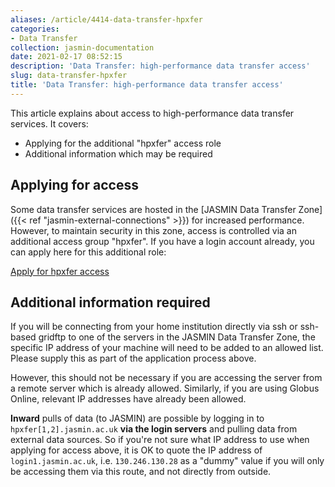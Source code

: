 ```yaml
---
aliases: /article/4414-data-transfer-hpxfer
categories:
- Data Transfer
collection: jasmin-documentation
date: 2021-02-17 08:52:15
description: 'Data Transfer: high-performance data transfer access'
slug: data-transfer-hpxfer
title: 'Data Transfer: high-performance data transfer access'
---
```


This article explains about access to high-performance data transfer services.
It covers:

  * Applying for the additional "hpxfer" access role
  * Additional information which may be required

## Applying for access

Some data transfer services are hosted in the [JASMIN Data Transfer Zone]({{<
ref "jasmin-external-connections" >}}) for increased performance. However, to
maintain security in this zone, access is controlled via an additional access
group "hpxfer". If you have a login account already, you can apply here for
this additional role:

[Apply for hpxfer
access](https://accounts.jasmin.ac.uk/account/login/?next=/services/additional_services/hpxfer/)

## Additional information required

If you will be connecting from your home institution directly via ssh or ssh-
based gridftp to one of the servers in the JASMIN Data Transfer Zone, the
specific IP address of your machine will need to be added to an allowed list.
Please supply this as part of the application process above.

However, this should not be necessary if you are accessing the server from a
remote server which is already allowed. Similarly, if you are using Globus
Online, relevant IP addresses have already been allowed.

**Inward** pulls of data (to JASMIN) are possible by logging in to
`hpxfer[1,2].jasmin.ac.uk` **via the login servers** and pulling data from
external data sources. So if you're not sure what IP address to use when
applying for access above, it is OK to quote the IP address of
`login1.jasmin.ac.uk`, i.e. `130.246.130.28` as a "dummy" value if you will
only be accessing them via this route, and not directly from outside.


